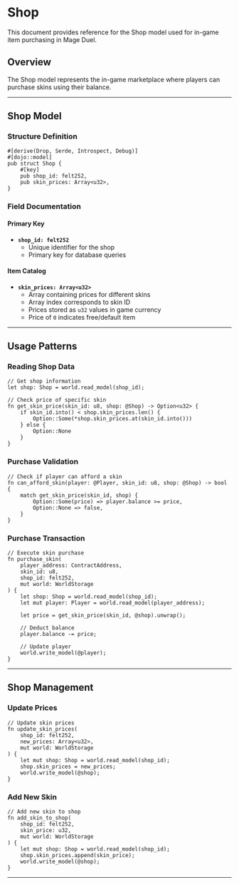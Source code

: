 # Shop

This document provides reference for the Shop model used for in-game item purchasing in Mage Duel.

## Overview

The Shop model represents the in-game marketplace where players can purchase skins using their balance.

---

## Shop Model

### Structure Definition

```cairo
#[derive(Drop, Serde, Introspect, Debug)]
#[dojo::model]
pub struct Shop {
    #[key]
    pub shop_id: felt252,
    pub skin_prices: Array<u32>,
}
```

### Field Documentation

#### Primary Key
- **`shop_id: felt252`**
  - Unique identifier for the shop
  - Primary key for database queries

#### Item Catalog
- **`skin_prices: Array<u32>`**
  - Array containing prices for different skins
  - Array index corresponds to skin ID
  - Prices stored as `u32` values in game currency
  - Price of `0` indicates free/default item

---

## Usage Patterns

### Reading Shop Data

```cairo
// Get shop information
let shop: Shop = world.read_model(shop_id);

// Check price of specific skin
fn get_skin_price(skin_id: u8, shop: @Shop) -> Option<u32> {
    if skin_id.into() < shop.skin_prices.len() {
        Option::Some(*shop.skin_prices.at(skin_id.into()))
    } else {
        Option::None
    }
}
```

### Purchase Validation

```cairo
// Check if player can afford a skin
fn can_afford_skin(player: @Player, skin_id: u8, shop: @Shop) -> bool {
    match get_skin_price(skin_id, shop) {
        Option::Some(price) => player.balance >= price,
        Option::None => false,
    }
}
```

### Purchase Transaction

```cairo
// Execute skin purchase
fn purchase_skin(
    player_address: ContractAddress,
    skin_id: u8,
    shop_id: felt252,
    mut world: WorldStorage
) {
    let shop: Shop = world.read_model(shop_id);
    let mut player: Player = world.read_model(player_address);
    
    let price = get_skin_price(skin_id, @shop).unwrap();
    
    // Deduct balance
    player.balance -= price;
    
    // Update player
    world.write_model(@player);
}
```

---

## Shop Management

### Update Prices

```cairo
// Update skin prices
fn update_skin_prices(
    shop_id: felt252,
    new_prices: Array<u32>,
    mut world: WorldStorage
) {
    let mut shop: Shop = world.read_model(shop_id);
    shop.skin_prices = new_prices;
    world.write_model(@shop);
}
```

### Add New Skin

```cairo
// Add new skin to shop
fn add_skin_to_shop(
    shop_id: felt252,
    skin_price: u32,
    mut world: WorldStorage
) {
    let mut shop: Shop = world.read_model(shop_id);
    shop.skin_prices.append(skin_price);
    world.write_model(@shop);
}
```
---

